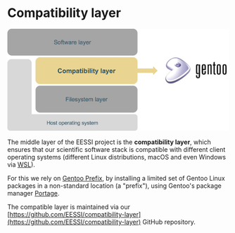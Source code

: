 # Compatibility layer

![Compatibility layer](img/compatibility_layer.png)

The middle layer of the EESSI project is the **compatibility layer**,
which ensures that our scientific software stack is compatible with
different client operating systems (different Linux distributions,
macOS and even Windows via [WSL](https://docs.microsoft.com/en-us/windows/wsl/)).

For this we rely on [Gentoo Prefix](https://wiki.gentoo.org/wiki/Project:Prefix),
by installing a limited set of Gentoo Linux packages in a non-standard location
(a "prefix"), using Gentoo's package manager [Portage](https://wiki.gentoo.org/wiki/Portage).

The compatible layer is maintained via our [https://github.com/EESSI/compatibility-layer](https://github.com/EESSI/compatibility-layer) GitHub repository.
